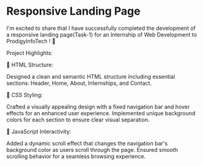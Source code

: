 # Responsive Landing Page
I'm excited to share that I have successfully completed the development of a responsive landing page(Task-1) for an Internship of Web Development to ProdigyInfoTech ! 🎉

Project Highlights:

🔹 HTML Structure:

Designed a clean and semantic HTML structure including essential sections: Header, Home, About, Internships, and Contact.

🔹 CSS Styling:

Crafted a visually appealing design with a fixed navigation bar and hover effects for an enhanced user experience.
Implemented unique background colors for each section to ensure clear visual separation.

🔹 JavaScript Interactivity:

Added a dynamic scroll effect that changes the navigation bar's background color as users scroll through the page.
Ensured smooth scrolling behavior for a seamless browsing experience.


